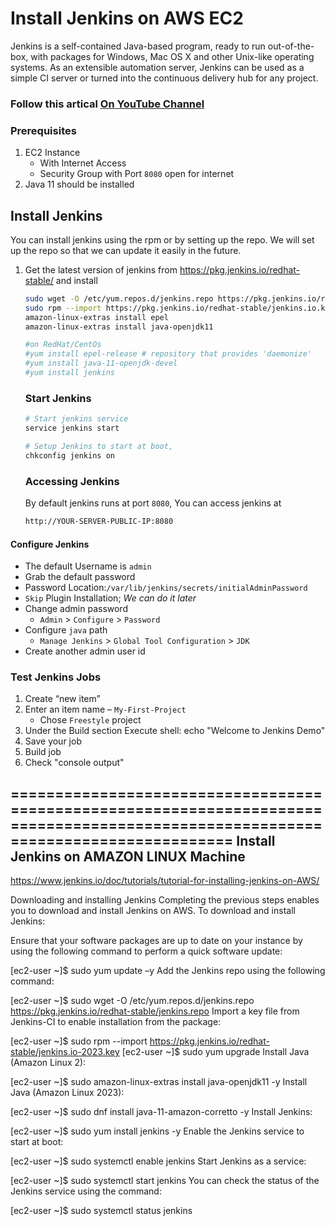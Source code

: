 # Install Jenkins on AWS EC2
Jenkins is a self-contained Java-based program, ready to run out-of-the-box, with packages for Windows, Mac OS X and other Unix-like operating systems. As an extensible automation server, Jenkins can be used as a simple CI server or turned into the continuous delivery hub for any project.

### Follow this artical [On YouTube Channel](https://youtu.be/ERR7cqW28FY)

### Prerequisites
1. EC2 Instance 
   - With Internet Access
   - Security Group with Port `8080` open for internet
1. Java 11 should be installed  


## Install Jenkins
 You can install jenkins using the rpm or by setting up the repo. We will set up the repo so that we can update it easily in the future.
1. Get the latest version of jenkins from https://pkg.jenkins.io/redhat-stable/ and install
   ```sh
   sudo wget -O /etc/yum.repos.d/jenkins.repo https://pkg.jenkins.io/redhat-stable/jenkins.repo
   sudo rpm --import https://pkg.jenkins.io/redhat-stable/jenkins.io.key
   amazon-linux-extras install epel 
   amazon-linux-extras install java-openjdk11  
   
   #on RedHat/CentOs 
   #yum install epel-release # repository that provides 'daemonize'
   #yum install java-11-openjdk-devel
   #yum install jenkins
   ```

   ### Start Jenkins
   ```sh
   # Start jenkins service
   service jenkins start

   # Setup Jenkins to start at boot,
   chkconfig jenkins on
   ```

   ### Accessing Jenkins
   By default jenkins runs at port `8080`, You can access jenkins at
   ```sh
   http://YOUR-SERVER-PUBLIC-IP:8080
   ```
  #### Configure Jenkins
- The default Username is `admin`
- Grab the default password 
- Password Location:`/var/lib/jenkins/secrets/initialAdminPassword`
- `Skip` Plugin Installation; _We can do it later_
- Change admin password
   - `Admin` > `Configure` > `Password`
- Configure `java` path
  - `Manage Jenkins` > `Global Tool Configuration` > `JDK`  
- Create another admin user id

### Test Jenkins Jobs
1. Create “new item”
1. Enter an item name – `My-First-Project`
   - Chose `Freestyle` project
1. Under the Build section
	Execute shell: echo "Welcome to Jenkins Demo"
1. Save your job 
1. Build job
1. Check "console output"

==================================================================================================================================
Install Jenkins on AMAZON LINUX Machine
---------------------------------------
https://www.jenkins.io/doc/tutorials/tutorial-for-installing-jenkins-on-AWS/


Downloading and installing Jenkins
Completing the previous steps enables you to download and install Jenkins on AWS. To download and install Jenkins:

Ensure that your software packages are up to date on your instance by using the following command to perform a quick software update:

[ec2-user ~]$ sudo yum update –y
Add the Jenkins repo using the following command:

[ec2-user ~]$ sudo wget -O /etc/yum.repos.d/jenkins.repo \
    https://pkg.jenkins.io/redhat-stable/jenkins.repo
Import a key file from Jenkins-CI to enable installation from the package:

[ec2-user ~]$ sudo rpm --import https://pkg.jenkins.io/redhat-stable/jenkins.io-2023.key
[ec2-user ~]$ sudo yum upgrade
Install Java (Amazon Linux 2):

[ec2-user ~]$ sudo amazon-linux-extras install java-openjdk11 -y
Install Java (Amazon Linux 2023):

[ec2-user ~]$ sudo dnf install java-11-amazon-corretto -y
Install Jenkins:

[ec2-user ~]$ sudo yum install jenkins -y
Enable the Jenkins service to start at boot:

[ec2-user ~]$ sudo systemctl enable jenkins
Start Jenkins as a service:

[ec2-user ~]$ sudo systemctl start jenkins
You can check the status of the Jenkins service using the command:

[ec2-user ~]$ sudo systemctl status jenkins

